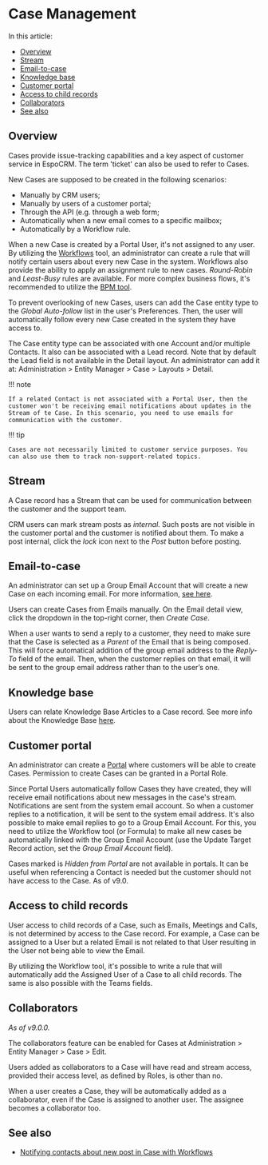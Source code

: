 # Case Management

In this article:

* [Overview](#overview)
* [Stream](#stream)
* [Email-to-case](#email-to-case)
* [Knowledge base](#knowledge-base)
* [Customer portal](#customer-portal)
* [Access to child records](#access-to-child-records)
* [Collaborators](#collaborators)
* [See also](#see-also)

## Overview

Cases provide issue-tracking capabilities and a key aspect of customer service in EspoCRM. The term 'ticket' can also be used to refer to Cases.

New Cases are supposed to be created in the following scenarios:

* Manually by CRM users;
* Manually by users of a customer portal;
* Through the API (e.g. through a web form;
* Automatically when a new email comes to a specific mailbox;
* Automatically by a Workflow rule.

When a new Case is created by a Portal User, it's not assigned to any user. By utilizing the [Workflows](../administration/workflows.md) tool, an administrator can create a rule that will notify certain users about every new Case in the system. Workflows also provide the ability to apply an assignment rule to new cases. *Round-Robin* and *Least-Busy* rules are available. For more complex business flows, it's recommended to utilize the [BPM tool](../administration/bpm.md).

To prevent overlooking of new Cases, users can add the Case entity type to the *Global Auto-follow* list in the user's Preferences. Then, the user will automatically follow every new Case created in the system they have access to.

The Case entity type can be associated with one Account and/or multiple Contacts. It also can be associated with a Lead record. Note that by default the Lead field is not available in the Detail layout. An administrator can add it at: Administration > Entity Manager > Case > Layouts > Detail.

!!! note

    If a related Contact is not associated with a Portal User, then the customer won't be receiving email notifications about updates in the Stream of te Case. In this scenario, you need to use emails for communication with the customer.

!!! tip

    Cases are not necessarily limited to customer service purposes. You can also use them to track non-support-related topics.

## Stream

A Case record has a Stream that can be used for communication between the customer and the support team.

CRM users can mark stream posts as *internal*. Such posts are not visible in the customer portal and the customer is notified about them. To make a post internal, click the *lock* icon next to the *Post* button before posting.

## Email-to-case

An administrator can set up a Group Email Account that will create a new Case on each incoming email. For more information, [see here](../administration/emails.md).

Users can create Cases from Emails manually. On the Email detail view, click the dropdown in the top-right corner, then *Create Case*.

When a user wants to send a reply to a customer, they need to make sure that the Case is selected as a *Parent* of the Email that is being composed. This will force automatical addition of the group email address to the *Reply-To* field of the email. Then, when the customer replies on that email, it will be sent to the group email address rather than to the user’s one.

## Knowledge base

Users can relate Knowledge Base Articles to a Case record. See more info about the Knowledge Base [here](knowledge-base.md).

## Customer portal

An administrator can create a [Portal](../administration/portal.md) where customers will be able to create Cases. Permission to create Cases can be granted in a Portal Role.

Since Portal Users automatically follow Cases they have created, they will receive email notifications about new messages in the case's stream. Notifications are sent from the system email account. So when a customer replies to a notification, it will be sent to the system email address. It's also possible to make email replies to go to a Group Email Account. For this, you need to utilize the Workflow tool (or Formula) to make all new cases be automatically linked with the Group Email Account (use the Update Target Record action, set the *Group Email Account* field).

Cases marked is *Hidden from Portal* are not available in portals. It can be useful when referencing a Contact is needed but the customer should not have access to the Case. As of v9.0.

## Access to child records

User access to child records of a Case, such as Emails, Meetings and Calls, is not determined by access to the Case record. For example, a Case can be assigned to a User but a related Email is not related to that User resulting in the User not being able to view the Email.

By utilizing the Workflow tool, it's possible to write a rule that will automatically add the Assigned User of a Case to all child records. The same is also possible with the Teams fields.

## Collaborators

*As of v9.0.0.*

The collaborators feature can be enabled for Cases at Administration > Entity Manager > Case > Edit.

Users added as collaborators to a Case will have read and stream access, provided their access level, as defined by Roles, is other than no.

When a user creates a Case, they will be automatically added as a collaborator, even if the Case is assigned to another user. The assignee becomes a collaborator too.

## See also

* [Notifying contacts about new post in Case with Workflows](https://www.espocrm.com/blog/notifying-contacts-about-new-post-in-case-with-workflows/)
